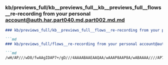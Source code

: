 ### kb/previews_full/kb__previews_full__kb__previews_full__flows__re-recording from your personal account@auth.har.part040.md.part002.md.md

```md
### kb/previews_full/kb__previews_full__flows__re-recording from your personal account@auth.har.part040.md.part002.md

```md
### kb/previews_full/flows__re-recording from your personal account@auth.har.part040.md (part 002)

```md
/wH/AP///wD8/fwAAgIDAP7+/gD///4AAAABAAEAAQAA/wAAAP8AAP8A/wABAAAA////AP7//gAB/w
```

```

```

```
